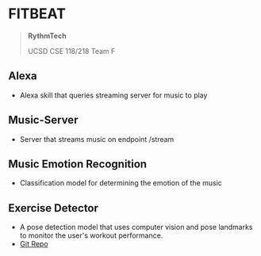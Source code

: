 # FITBEAT
> **RythmTech**
> 
> UCSD CSE 118/218 Team F

## Alexa
- Alexa skill that queries streaming server for music to play

## Music-Server
- Server that streams music on endpoint /stream

## Music Emotion Recognition
- Classification model for determining the emotion of the music

## Exercise Detector
- A pose detection model that uses computer vision and pose landmarks to monitor the user's workout performance.
- [Git Repo](https://github.com/randaldong/Workout-Detector.git)
